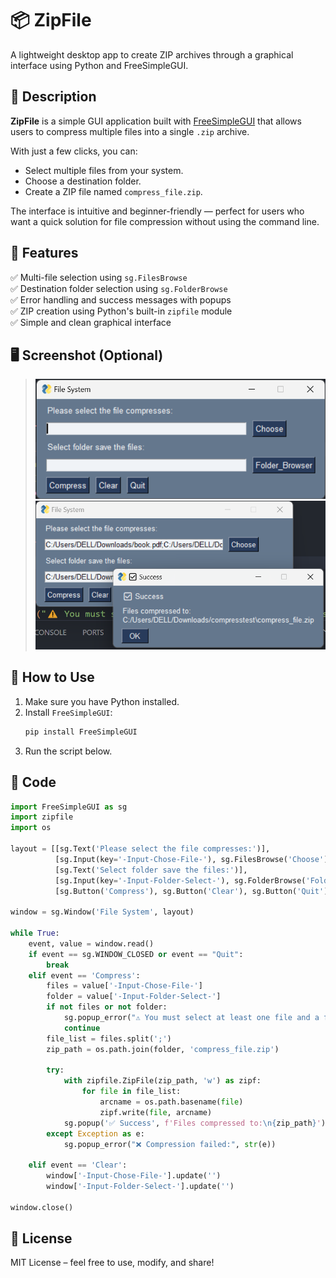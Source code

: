 # 📦 ZipFile

A lightweight desktop app to create ZIP archives through a graphical interface using Python and FreeSimpleGUI.

## 🧰 Description

**ZipFile** is a simple GUI application built with [FreeSimpleGUI](https://pypi.org/project/FreeSimpleGUI/) that allows users to compress multiple files into a single `.zip` archive.

With just a few clicks, you can:
- Select multiple files from your system.
- Choose a destination folder.
- Create a ZIP file named `compress_file.zip`.

The interface is intuitive and beginner-friendly — perfect for users who want a quick solution for file compression without using the command line.

## 🚀 Features

✅ Multi-file selection using `sg.FilesBrowse`  
✅ Destination folder selection using `sg.FolderBrowse`  
✅ Error handling and success messages with popups  
✅ ZIP creation using Python's built-in `zipfile` module  
✅ Simple and clean graphical interface

## 🖥️ Screenshot (Optional)

> ![ZipFile](ZipFile.png)
> ![ZipFile Successfull](ZipFileSucessfull.png)

## 🧪 How to Use

1. Make sure you have Python installed.
2. Install `FreeSimpleGUI`:
   ```bash
   pip install FreeSimpleGUI
   ```
3. Run the script below.

## 📄 Code

```python
import FreeSimpleGUI as sg
import zipfile
import os

layout = [[sg.Text('Please select the file compresses:')],
          [sg.Input(key='-Input-Chose-File-'), sg.FilesBrowse('Choose')],
          [sg.Text('Select folder save the files:')],
          [sg.Input(key='-Input-Folder-Select-'), sg.FolderBrowse('Folder_Browser')],
          [sg.Button('Compress'), sg.Button('Clear'), sg.Button('Quit')]]

window = sg.Window('File System', layout)

while True:
    event, value = window.read()
    if event == sg.WINDOW_CLOSED or event == "Quit":
        break
    elif event == 'Compress':
        files = value['-Input-Chose-File-']
        folder = value['-Input-Folder-Select-']
        if not files or not folder:
            sg.popup_error("⚠️ You must select at least one file and a folder to save the zip.")
            continue
        file_list = files.split(';')
        zip_path = os.path.join(folder, 'compress_file.zip')

        try:
            with zipfile.ZipFile(zip_path, 'w') as zipf:
                for file in file_list:
                    arcname = os.path.basename(file)
                    zipf.write(file, arcname)
            sg.popup('✅ Success', f'Files compressed to:\n{zip_path}')
        except Exception as e:
            sg.popup_error("❌ Compression failed:", str(e))

    elif event == 'Clear':
        window['-Input-Chose-File-'].update('')
        window['-Input-Folder-Select-'].update('')

window.close()
```

## 📎 License

MIT License – feel free to use, modify, and share!
